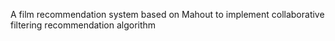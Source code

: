 A film recommendation system based on Mahout to implement collaborative filtering recommendation algorithm 
